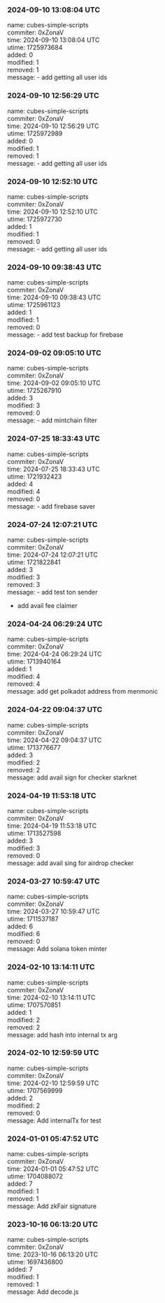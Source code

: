 ### 2024-09-10 13:08:04 UTC
name: cubes-simple-scripts  
commiter: 0xZonaV  
time: 2024-09-10 13:08:04 UTC  
utime: 1725973684  
added: 0  
modified: 1  
removed: 1  
message: - add getting all user ids

### 2024-09-10 12:56:29 UTC
name: cubes-simple-scripts  
commiter: 0xZonaV  
time: 2024-09-10 12:56:29 UTC  
utime: 1725972989  
added: 0  
modified: 1  
removed: 1  
message: - add getting all user ids

### 2024-09-10 12:52:10 UTC
name: cubes-simple-scripts  
commiter: 0xZonaV  
time: 2024-09-10 12:52:10 UTC  
utime: 1725972730  
added: 1  
modified: 1  
removed: 0  
message: - add getting all user ids

### 2024-09-10 09:38:43 UTC
name: cubes-simple-scripts  
commiter: 0xZonaV  
time: 2024-09-10 09:38:43 UTC  
utime: 1725961123  
added: 1  
modified: 1  
removed: 0  
message: - add test backup for firebase

### 2024-09-02 09:05:10 UTC
name: cubes-simple-scripts  
commiter: 0xZonaV  
time: 2024-09-02 09:05:10 UTC  
utime: 1725267910  
added: 3  
modified: 3  
removed: 0  
message: - add mintchain filter

### 2024-07-25 18:33:43 UTC
name: cubes-simple-scripts  
commiter: 0xZonaV  
time: 2024-07-25 18:33:43 UTC  
utime: 1721932423  
added: 4  
modified: 4  
removed: 0  
message: - add firebase saver

### 2024-07-24 12:07:21 UTC
name: cubes-simple-scripts  
commiter: 0xZonaV  
time: 2024-07-24 12:07:21 UTC  
utime: 1721822841  
added: 3  
modified: 3  
removed: 3  
message: - add test ton sender

- add avail fee claimer

### 2024-04-24 06:29:24 UTC
name: cubes-simple-scripts  
commiter: 0xZonaV  
time: 2024-04-24 06:29:24 UTC  
utime: 1713940164  
added: 1  
modified: 4  
removed: 4  
message: add get polkadot address from menmonic

### 2024-04-22 09:04:37 UTC
name: cubes-simple-scripts  
commiter: 0xZonaV  
time: 2024-04-22 09:04:37 UTC  
utime: 1713776677  
added: 3  
modified: 2  
removed: 2  
message: add avail sign for checker starknet

### 2024-04-19 11:53:18 UTC
name: cubes-simple-scripts  
commiter: 0xZonaV  
time: 2024-04-19 11:53:18 UTC  
utime: 1713527598  
added: 3  
modified: 3  
removed: 0  
message: add avail sing for airdrop checker

### 2024-03-27 10:59:47 UTC
name: cubes-simple-scripts  
commiter: 0xZonaV  
time: 2024-03-27 10:59:47 UTC  
utime: 1711537187  
added: 6  
modified: 6  
removed: 0  
message: Add solana token minter

### 2024-02-10 13:14:11 UTC
name: cubes-simple-scripts  
commiter: 0xZonaV  
time: 2024-02-10 13:14:11 UTC  
utime: 1707570851  
added: 1  
modified: 2  
removed: 2  
message: add hash into internal tx arg

### 2024-02-10 12:59:59 UTC
name: cubes-simple-scripts  
commiter: 0xZonaV  
time: 2024-02-10 12:59:59 UTC  
utime: 1707569999  
added: 2  
modified: 2  
removed: 0  
message: Add internalTx for test

### 2024-01-01 05:47:52 UTC
name: cubes-simple-scripts  
commiter: 0xZonaV  
time: 2024-01-01 05:47:52 UTC  
utime: 1704088072  
added: 7  
modified: 1  
removed: 1  
message: Add zkFair signature

### 2023-10-16 06:13:20 UTC
name: cubes-simple-scripts  
commiter: 0xZonaV  
time: 2023-10-16 06:13:20 UTC  
utime: 1697436800  
added: 7  
modified: 1  
removed: 1  
message: Add decode.js

